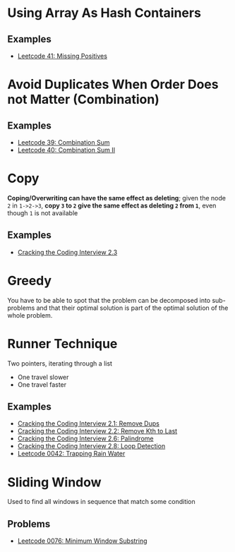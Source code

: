 # Using Array As Hash Containers

## Examples

- [Leetcode 41: Missing Positives](../../problems/strings-arrays/leetcode-0041-missing-positive/README.md)

# Avoid Duplicates When Order Does not Matter (Combination)

## Examples

- [Leetcode 39: Combination Sum](../../problems/recursion-dp/leetcode-0039-combination-sum/README.md)
- [Leetcode 40: Combination Sum II](../../problems/recursion-dp/leetcode-0040-combination-sum-2/README.md)

# Copy

**Coping/Overwriting can have the same effect as deleting**; given the node `2`
in `1->2->3`, **copy `3` to `2` give the same effect as deleting `2` from `1`**,
even though `1` is not available

## Examples

- [Cracking the Coding Interview 2.3](../../problems/linked-lists/cci-s2-p3/README.md)

# Greedy

You have to be able to spot that the problem can be decomposed into sub-problems
and that their optimal solution is part of the optimal solution of the whole
problem.

# Runner Technique

Two pointers, iterating through a list

- One travel slower
- One travel faster

## Examples

- [Cracking the Coding Interview 2.1: Remove Dups](../../problems/linked-lists/cci-s2-p1-remove-dups/README.md)
- [Cracking the Coding Interview 2.2: Remove Kth to Last](../../problems/linked-lists/cci-s2-p2-remove-kth-last/README.md)
- [Cracking the Coding Interview 2.6: Palindrome](../../problems/linked-lists/cci-s2-p6-palindrome/README.md)
- [Cracking the Coding Interview 2.8: Loop Detection](../../problems/linked-lists/cci-s2-p8-loop-detection/README.md)
- [Leetcode 0042: Trapping Rain Water](../../problems/strings-arrays/leetcode-0042-trapping-water/README.md)

# Sliding Window

Used to find all windows in sequence that match some condition

## Problems

- [Leetcode 0076: Minimum Window Substring](../problems/../../problems/strings-arrays/leetcode-0076-min-window-substring/README.md)
